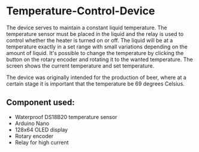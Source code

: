 # Temperature-Control-Device

The device serves to maintain a constant liquid temperature. The temperature sensor must be placed in the liquid and the relay is used to control whether the heater is turned on or off. The liquid will be at a temperature exactly in a set range with small variations depending on the amount of liquid. It's possible to change the temperature by clicking the button on the rotary encoder and rotating it to the wanted temperature. The screen shows the current temperature and set temperature.

The device was originally intended for the production of beer, where at a certain stage it is important that the temperature be 69 degrees Celsius.

## Component used:
- Waterproof DS18B20 temperature sensor
- Arduino Nano
- 128x64 OLED display
- Rotary encoder
- Relay for high current
